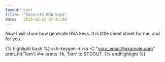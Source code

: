 ```yaml
---
layout: post
title:  "Generate RSA keys"
date:   2013-12-22 07:43:00
---
```


Now I will show how generate RSA keys.
It is little cheat sheet for me, and for you.

{% highlight bash %}
ssh-keygen -t rsa -C "your_email@example.com"
print_hi('Tom')
#=> prints 'Hi, Tom' to STDOUT.
{% endhighlight %}